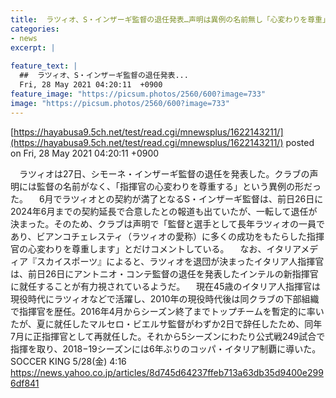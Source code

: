 ```yaml
---
title:  ラツィオ、S・インザーギ監督の退任発表…声明は異例の名前無し「心変わりを尊重」  
categories:
- news
excerpt: |
  
feature_text: |
  ##  ラツィオ、S・インザーギ監督の退任発表...
  Fri, 28 May 2021 04:20:11  +0900
feature_image: "https://picsum.photos/2560/600?image=733"
image: "https://picsum.photos/2560/600?image=733"
---
```


[https://hayabusa9.5ch.net/test/read.cgi/mnewsplus/1622143211/](https://hayabusa9.5ch.net/test/read.cgi/mnewsplus/1622143211/)
posted on Fri, 28 May 2021 04:20:11  +0900

<!--more-->

　ラツィオは27日、シモーネ・インザーギ監督の退任を発表した。クラブの声明には監督の名前がなく、「指揮官の心変わりを尊重する」という異例の形だった。 　6月でラツィオとの契約が満了となるS・インザーギ監督は、前日26日に2024年6月までの契約延長で合意したとの報道も出ていたが、一転して退任が決まった。そのため、クラブは声明で「監督と選手として長年ラツィオの一員であり、ビアンコチェレスティ（ラツィオの愛称）に多くの成功をもたらした指揮官の心変わりを尊重します」とだけコメントしている。 　なお、イタリアメディア『スカイスポーツ』によると、ラツィオを退団が決まったイタリア人指揮官は、前日26日にアントニオ・コンテ監督の退任を発表したインテルの新指揮官に就任することが有力視されているようだ。 　現在45歳のイタリア人指揮官は現役時代にラツィオなどで活躍し、2010年の現役時代後は同クラブの下部組織で指揮官を歴任。2016年4月からシーズン終了までトップチームを暫定的に率いたが、夏に就任したマルセロ・ビエルサ監督がわずか2日で辞任したため、同年7月に正指揮官として再就任した。それから5シーズンにわたり公式戦249試合で指揮を取り、2018−19シーズンには6年ぶりのコッパ・イタリア制覇に導いた。 SOCCER KING 5/28(金) 4:16 https://news.yahoo.co.jp/articles/8d745d64237ffeb713a63db35d9400e2996df841
